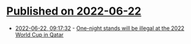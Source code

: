 # [Published on 2022-06-22](index.md)

* [2022-06-22, 09:17:32](https://news.ycombinator.com/item?id=31833632) - [One-night stands will be illegal at the 2022 World Cup in Qatar](https://www.marca.com/en/world-cup/2022/06/21/62b1b8e446163f7e7a8b45af.html)
